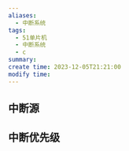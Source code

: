 ```yaml
---
aliases:
  - 中断系统
tags:
  - 51单片机
  - 中断系统
  - c
summary: 
create time: 2023-12-05T21:21:00
modify time:
---
```

## 中断源

## 中断优先级
